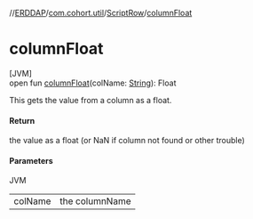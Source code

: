 //[ERDDAP](../../../index.md)/[com.cohort.util](../index.md)/[ScriptRow](index.md)/[columnFloat](column-float.md)

# columnFloat

[JVM]\
open fun [columnFloat](column-float.md)(colName: [String](https://docs.oracle.com/en/java/javase/17/docs/api/java.base/java/lang/String.html)): Float

This gets the value from a column as a float.

#### Return

the value as a float (or NaN if column not found or other trouble)

#### Parameters

JVM

| | |
|---|---|
| colName | the columnName |